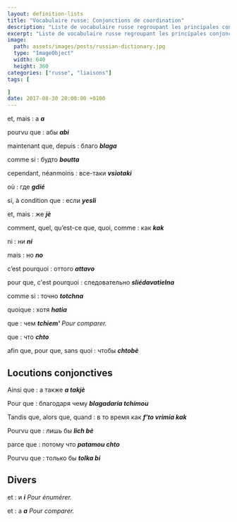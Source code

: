 ```yaml
---
layout: definition-lists
title: "Vocabulaire russe: Conjonctions de coordination"
description: "Liste de vocabulaire russe regroupant les principales conjonctions de coordination."
excerpt: "Liste de vocabulaire russe regroupant les principales conjonctions de coordination."
image:
  path: assets/images/posts/russian-dictionary.jpg
  type: "ImageObject"
  width: 640
  height: 360
categories: ["russe", "liaisons"]
tags: [

]
date: 2017-08-30 20:00:00 +0100
---
```


et, mais
: а
*__a__*

pourvu que
: абы
*__abi__*

maintenant que, depuis
: благо
*__blaga__*

comme si
: будто
*__boutta__*

cependant, néanmoins
: все-таки
*__vsiotaki__*

où
: где
*__gdié__*

si, à condition que
: если
*__yesli__*

et, mais
: же
*__jè__*

comment, quel, qu’est-ce que, quoi, comme
: как
*__kak__*

ni
: ни
*__ni__*

mais
: но
*__no__*

c’est pourquoi
: оттого
*__attavo__*

pour que, c'est pourquoi
: следовательно
*__sliédavatielna__*

comme si
: точно
*__totchna__*

quoique
: хотя
*__hatia__*

que
: чем
*__tchiem'__ Pour comparer.*

que
: что
*__chto__*

afin que, pour que, sans quoi
: чтобы
*__chtobè__*



## Locutions conjonctives

Ainsi que
: а также
*__a takjè__*

Pour que
: благодаря чему
*__blagadaria tchimou__*

Tandis que, alors que, quand
: в то время как
*__f'to vrimia kak__*

Pourvu que
: лишь бы
*__lich bè__*

parce que
: потому что
*__patamou chto__*

Pourvu que
: только бы
*__tolka bi__*


## Divers

et
: и
*__i__ Pour énumérer.*

et
: а
*__а__ Pour comparer.*
